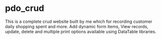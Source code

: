 # pdo_crud
This is a complete crud website built by me which for recording customer daily shopping spent and more. Add dynamic form items, View records, update, delete and multiple print options available using DataTable libraries.
